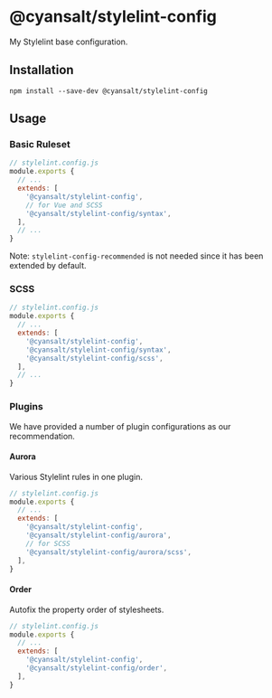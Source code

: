 # @cyansalt/stylelint-config

My Stylelint base configuration.

## Installation

```shell
npm install --save-dev @cyansalt/stylelint-config
```

## Usage

### Basic Ruleset

```javascript
// stylelint.config.js
module.exports {
  // ...
  extends: [
    '@cyansalt/stylelint-config',
    // for Vue and SCSS
    '@cyansalt/stylelint-config/syntax',
  ],
  // ...
}
```

Note: `stylelint-config-recommended` is not needed since it has been extended by default.

### SCSS

```javascript
// stylelint.config.js
module.exports {
  // ...
  extends: [
    '@cyansalt/stylelint-config',
    '@cyansalt/stylelint-config/syntax',
    '@cyansalt/stylelint-config/scss',
  ],
  // ...
}
```

### Plugins

We have provided a number of plugin configurations as our recommendation.

#### Aurora

Various Stylelint rules in one plugin.

```javascript
// stylelint.config.js
module.exports {
  // ...
  extends: [
    '@cyansalt/stylelint-config',
    '@cyansalt/stylelint-config/aurora',
    // for SCSS
    '@cyansalt/stylelint-config/aurora/scss',
  ],
}
```

#### Order

Autofix the property order of stylesheets.

```javascript
// stylelint.config.js
module.exports {
  // ...
  extends: [
    '@cyansalt/stylelint-config',
    '@cyansalt/stylelint-config/order',
  ],
}
```
